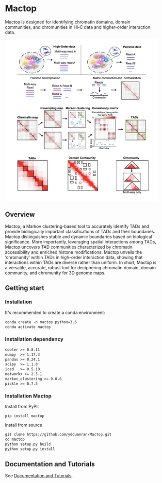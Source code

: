 # Mactop
Mactop is designed for identifying chromatin domains, domain communities, and chromunities in Hi-C data and higher-order interaction data.

![](https://github.com/ydduanran/Mactop/blob/main/Mactop_Overview.jpg)

## Overview
Mactop, a Markov clustering-based tool to accurately identify TADs and provide biologically important classifications of TADs and their boundaries. Mactop distinguishes stable and dynamic boundaries based on biological significance. More importantly, leveraging spatial interactions among TADs, Mactop uncovers TAD communities characterized by chromatin accessibility and enriched histone modifications. Mactop unveils the ‘chromunity’ within TADs in high-order interaction data, showing that interactions within TADs are diverse rather than uniform. In short, Mactop is a versatile, accurate, robust tool for deciphering chromatin domain, domain community, and chromunity for 3D genome maps.

## Getting start

### Installation
It's recommended to create a conda environment:

```shell
conda create -n mactop python=3.6
conda activate mactop
```

### Installation dependency
```shell
cooler >= 0.8.11
numpy  >= 1.17.3 
pandas >= 0.24.1 
scipy  >= 1.1.0 
iced   >= 0.5.10
networkx >= 2.5.1
markov_clustering >= 0.0.6
pickle >= 0.7.5
```
### Installation Mactop

Install from PyPI:

```shell
pip install mactop
```

install from source

```shell
git clone https://github.com/ydduanran/Mactop.git
cd mactop
python setup.py build
python setup.py install
```
## Documentation and Tutorials
See [Documentation and Tutorials](https://stagate.readthedocs.io/en/latest/index.html).

